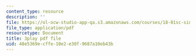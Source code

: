 ```yaml
---
content_type: resource
description: ''
file: https://ol-ocw-studio-app-qa.s3.amazonaws.com/courses/18-01sc-single-variable-calculus-fall-2010/48e5369ecffe10e2e30f9687a10eb43b_BSAA0akmPEU.pdf
file_type: application/pdf
resourcetype: Document
title: 3play pdf file
uid: 48e5369e-cffe-10e2-e30f-9687a10eb43b
---
```

